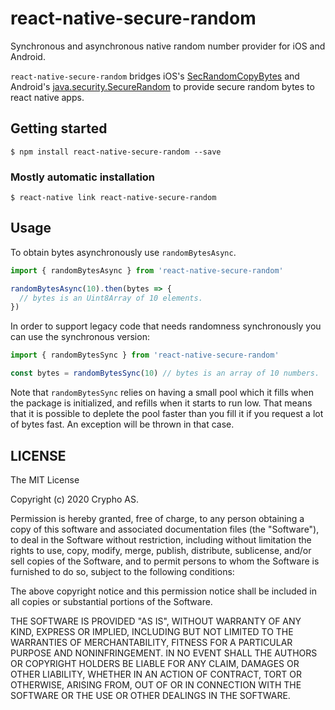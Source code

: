 # react-native-secure-random

Synchronous and asynchronous native random number provider for iOS and Android.

`react-native-secure-random` bridges iOS's [SecRandomCopyBytes](https://developer.apple.com/documentation/security/1399291-secrandomcopybytes) and Android's [java.security.SecureRandom](https://developer.android.com/reference/java/security/SecureRandom) to provide secure random bytes to react native apps.

## Getting started

`$ npm install react-native-secure-random --save`

### Mostly automatic installation

`$ react-native link react-native-secure-random`

## Usage

To obtain bytes asynchronously use `randomBytesAsync`.

```javascript
import { randomBytesAsync } from 'react-native-secure-random'

randomBytesAsync(10).then(bytes => {
  // bytes is an Uint8Array of 10 elements.
})
```

In order to support legacy code that needs randomness synchronously you can use the synchronous version:

```javascript
import { randomBytesSync } from 'react-native-secure-random'

const bytes = randomBytesSync(10) // bytes is an array of 10 numbers.
```

Note that `randomBytesSync` relies on having a small pool which it fills when the package is initialized, and refills when it starts to run low. That means that it is possible to deplete the pool faster than you fill it if you request a lot of bytes fast. An exception will be thrown in that case.

## LICENSE

  The MIT License

  Copyright (c) 2020 Crypho AS.

  Permission is hereby granted, free of charge, to any person obtaining a copy
  of this software and associated documentation files (the "Software"), to deal
  in the Software without restriction, including without limitation the rights
  to use, copy, modify, merge, publish, distribute, sublicense, and/or sell
  copies of the Software, and to permit persons to whom the Software is
  furnished to do so, subject to the following conditions:

  The above copyright notice and this permission notice shall be included in
  all copies or substantial portions of the Software.

  THE SOFTWARE IS PROVIDED "AS IS", WITHOUT WARRANTY OF ANY KIND, EXPRESS OR
  IMPLIED, INCLUDING BUT NOT LIMITED TO THE WARRANTIES OF MERCHANTABILITY,
  FITNESS FOR A PARTICULAR PURPOSE AND NONINFRINGEMENT. IN NO EVENT SHALL THE
  AUTHORS OR COPYRIGHT HOLDERS BE LIABLE FOR ANY CLAIM, DAMAGES OR OTHER
  LIABILITY, WHETHER IN AN ACTION OF CONTRACT, TORT OR OTHERWISE, ARISING FROM,
  OUT OF OR IN CONNECTION WITH THE SOFTWARE OR THE USE OR OTHER DEALINGS IN
  THE SOFTWARE.
